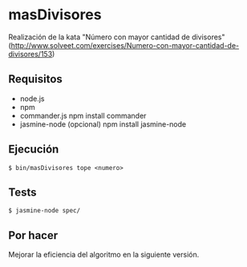 # masDivisores

Realización de la kata "Número con mayor cantidad de divisores" (http://www.solveet.com/exercises/Numero-con-mayor-cantidad-de-divisores/153)

## Requisitos

  * node.js
  * npm
  * commander.js
      npm install commander
  * jasmine-node (opcional)
      npm install jasmine-node

## Ejecución

    $ bin/masDivisores tope <numero>

## Tests
    $ jasmine-node spec/

## Por hacer

Mejorar la eficiencia del algoritmo en la siguiente versión.
